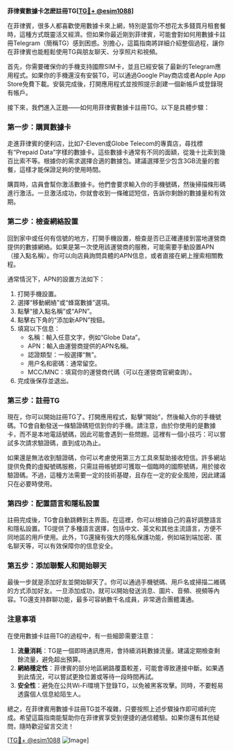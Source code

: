 **菲律賓數據卡怎麽註冊TG[[TG💪+ @esim1088](https://t.me/s/esim1088)]**

在菲律賓，很多人都喜歡使用數據卡來上網，特別是當你不想花太多錢買月租套餐時，這種方式既靈活又經濟。但如果你最近剛到菲律賓，可能會對如何用數據卡註冊Telegram（簡稱TG）感到困惑。別擔心，這篇指南將詳細介紹整個過程，讓你在菲律賓也能輕鬆使用TG與朋友聊天、分享照片和視頻。

首先，你需要確保你的手機支持國際SIM卡，並且已經安裝了最新的Telegram應用程式。如果你的手機還沒有安裝TG，可以通過Google Play商店或者Apple App Store免費下載。安裝完成後，打開應用程式並按照提示創建一個新帳戶或登錄現有帳戶。

接下來，我們進入正題——如何用菲律賓數據卡註冊TG。以下是具體步驟：

### 第一步：購買數據卡
走進菲律賓的便利店，比如7-Eleven或Globe Telecom的專賣店，尋找標有“Prepaid Data”字樣的數據卡。這些數據卡通常有不同的面額，從幾十比索到幾百比索不等。根據你的需求選擇合適的數據包。建議選擇至少包含3GB流量的套餐，這樣才能保證足夠的使用時間。

購買時，店員會幫你激活數據卡。他們會要求輸入你的手機號碼，然後掃描條形碼進行激活。一旦激活成功，你就會收到一條確認短信，告訴你剩餘的數據量和有效期。

### 第二步：檢查網絡設置
回到家中或任何有信號的地方，打開手機設置，檢查是否已正確連接到當地運營商提供的數據網絡。如果是第一次使用該運營商的服務，可能需要手動設置APN（接入點名稱）。你可以向店員詢問具體的APN信息，或者直接在網上搜索相關教程。

通常情況下，APN的設置方法如下：
1. 打開手機設置。
2. 選擇“移動網絡”或“蜂窩數據”選項。
3. 點擊“接入點名稱”或“APN”。
4. 點擊右下角的“添加新APN”按鈕。
5. 填寫以下信息：
   - 名稱：輸入任意文字，例如“Globe Data”。
   - APN：輸入由運營商提供的APN名稱。
   - 認證類型：一般選擇“無”。
   - 用户名和密碼：通常留空。
   - MCC/MNC：填寫你的運營商代碼（可以在運營商官網查詢）。
6. 完成後保存並退出。

### 第三步：註冊TG
現在，你可以開始註冊TG了。打開應用程式，點擊“開始”，然後輸入你的手機號碼。TG會自動發送一條驗證碼短信到你的手機。請注意，由於你使用的是數據卡，而不是本地電話號碼，因此可能會遇到一些問題。這裡有一個小技巧：可以嘗試多次請求驗證碼，直到成功為止。

如果還是無法收到驗證碼，你可以考慮使用第三方工具來幫助接收短信。許多網站提供免費的虛擬號碼服務，只需註冊帳號即可獲取一個臨時的國際號碼，用於接收驗證碼。不過，這種方法需要一定的技術基礎，且存在一定的安全風險，因此建議只在必要時使用。

### 第四步：配置語言和隱私設置
註冊完成後，TG會自動跳轉到主界面。在這裡，你可以根據自己的喜好調整語言和隱私設置。TG提供了多種語言選擇，包括中文、英文和其他主流語言，方便不同地區的用戶使用。此外，TG還擁有強大的隱私保護功能，例如端到端加密、匿名聊天等，可以有效保障你的信息安全。

### 第五步：添加聯繫人和開始聊天
最後一步就是添加好友並開始聊天了。你可以通過手機號碼、用戶名或掃描二維碼的方式添加好友。一旦添加成功，就可以開始發送消息、圖片、音頻、視頻等內容。TG還支持群聊功能，最多可容納數千名成員，非常適合團體溝通。

### 注意事項
在使用數據卡註冊TG的過程中，有一些細節需要注意：
1. **流量消耗**：TG是一個即時通訊應用，會持續消耗數據流量。建議定期檢查剩餘流量，避免超出預算。
2. **網絡穩定性**：菲律賓的部分地區網路覆蓋較差，可能會導致連接中斷。如果遇到此情況，可以嘗試更換位置或等待一段時間再試。
3. **安全性**：避免在公共Wi-Fi環境下登錄TG，以免被黑客攻擊。同時，不要輕易透露個人信息給陌生人。

總之，在菲律賓用數據卡註冊TG並不複雜，只要按照上述步驟操作即可順利完成。希望這篇指南能幫助你在菲律賓享受到便捷的通信體驗。如果你還有其他疑問，隨時歡迎留言交流！

[[TG💪+ @esim1088](https://t.me/s/esim1088) ![Image](https://i.postimg.cc/4NQfJmqS/Snipaste-2025-05-13-00-14-12.png)]